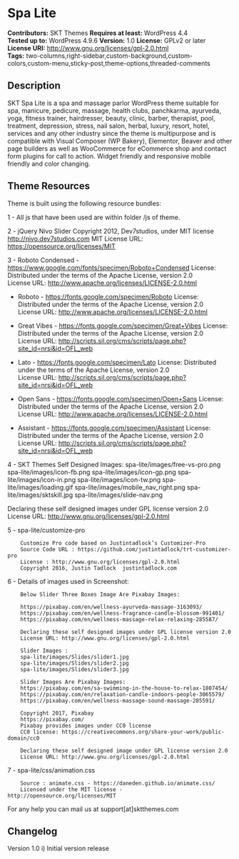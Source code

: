 # Spa Lite

**Contributors:** SKT Themes
**Requires at least:** WordPress 4.4  
**Tested up to:** WordPress 4.9.6
**Version:** 1.0
**License:** GPLv2 or later  
**License URI:** http://www.gnu.org/licenses/gpl-2.0.html  
**Tags:** two-columns,right-sidebar,custom-background,custom-colors,custom-menu,sticky-post,theme-options,threaded-comments

## Description

SKT Spa Lite is a spa and massage parlor WordPress theme suitable for spa, manicure, pedicure, massage, health clubs, panchkarma, ayurveda, yoga, fitness trainer, hairdresser, beauty, clinic, barber, therapist, pool, treatment, depression, stress, nail salon, herbal, luxury, resort, hotel, services and any other industry since the theme is multipurpose and is compatible with Visual Composer (WP Bakery), Elementor, Beaver and other page builders as well as WooCommerce for eCommerce shop and contact form plugins for call to action. Widget friendly and responsive mobile friendly and color changing.
 
## Theme Resources

Theme is built using the following resource bundles:

1 - All js that have been used are within folder /js of theme.

2 -     jQuery Nivo Slider
	Copyright 2012, Dev7studios, under MIT license
	http://nivo.dev7studios.com
MIT License URL: https://opensource.org/licenses/MIT

3 - Roboto Condensed - https://www.google.com/fonts/specimen/Roboto+Condensed
	License: Distributed under the terms of the Apache License, version 2.0				
	License URL: http://www.apache.org/licenses/LICENSE-2.0.html
	
  - Roboto - https://fonts.google.com/specimen/Roboto
	License: Distributed under the terms of the Apache License, version 2.0				
	License URL: http://www.apache.org/licenses/LICENSE-2.0.html	
	
  - Great Vibes - https://fonts.google.com/specimen/Great+Vibes
	License: Distributed under the terms of the Apache License, version 2.0				
	License URL: http://scripts.sil.org/cms/scripts/page.php?site_id=nrsi&id=OFL_web	
	
  - Lato - https://fonts.google.com/specimen/Lato
	License: Distributed under the terms of the Apache License, version 2.0				
	License URL: http://scripts.sil.org/cms/scripts/page.php?site_id=nrsi&id=OFL_web
	
  - Open Sans - https://fonts.google.com/specimen/Open+Sans
	License: Distributed under the terms of the Apache License, version 2.0				
	License URL: http://www.apache.org/licenses/LICENSE-2.0.html
	
  - Assistant - https://fonts.google.com/specimen/Assistant
	License: Distributed under the terms of the Apache License, version 2.0				
	License URL: http://scripts.sil.org/cms/scripts/page.php?site_id=nrsi&id=OFL_web	
	
		
4 - SKT Themes Self Designed Images:
	spa-lite/images/free-vs-pro.png
	spa-lite/images/icon-fb.png
	spa-lite/images/icon-gp.png
	spa-lite/images/icon-in.png
	spa-lite/images/icon-tw.png
	spa-lite/images/loading.gif
	spa-lite/images/mobile_nav_right.png
	spa-lite/images/sktskill.jpg
	spa-lite/images/slide-nav.png
		
Declaring these self designed images under GPL license version 2.0
License URL: http://www.gnu.org/licenses/gpl-2.0.html
		
5 -     spa-lite/customize-pro	

		Customize Pro code based on Justintadlock’s Customizer-Pro 
		Source Code URL : https://github.com/justintadlock/trt-customizer-pro			
		License : http://www.gnu.org/licenses/gpl-2.0.html
		Copyright 2016, Justin Tadlock	justintadlock.com
		
6 -     Details of images used in Screenshot:
		
		Below Slider Three Boxes Image Are Pixabay Images:
        
		https://pixabay.com/en/wellness-ayurveda-massage-3163093/
		https://pixabay.com/en/wellness-fragrance-candle-blossom-991401/
		https://pixabay.com/en/wellness-massage-relax-relaxing-285587/
		
		Declaring these self designed images under GPL license version 2.0
		License URL: http://www.gnu.org/licenses/gpl-2.0.html
		
		Slider Images : 
		spa-lite/images/Slides/slider1.jpg
		spa-lite/images/Slides/slider2.jpg
		spa-lite/images/Slides/slider3.jpg
        
        Slider Images Are Pixabay Images:  
		https://pixabay.com/en/sa-swimming-in-the-house-to-relax-1807454/      
 		https://pixabay.com/en/relaxation-candle-indoors-people-3065579/
		https://pixabay.com/en/wellness-massage-sound-massage-285591/
		
		Copyright 2017, Pixabay
		https://pixabay.com/ 
		Pixabay provides images under CC0 license
 		CC0 license: https://creativecommons.org/share-your-work/public-domain/cc0
			
		Declaring these self designed image under GPL license version 2.0
		License URL: http://www.gnu.org/licenses/gpl-2.0.html
        
7 -     spa-lite/css/animation.css 

		Source : animate.css - https://daneden.github.io/animate.css/
		Licensed under the MIT license - http://opensource.org/licenses/MIT
        
For any help you can mail us at support[at]sktthemes.com

## Changelog

Version 1.0
i)   Initial version release